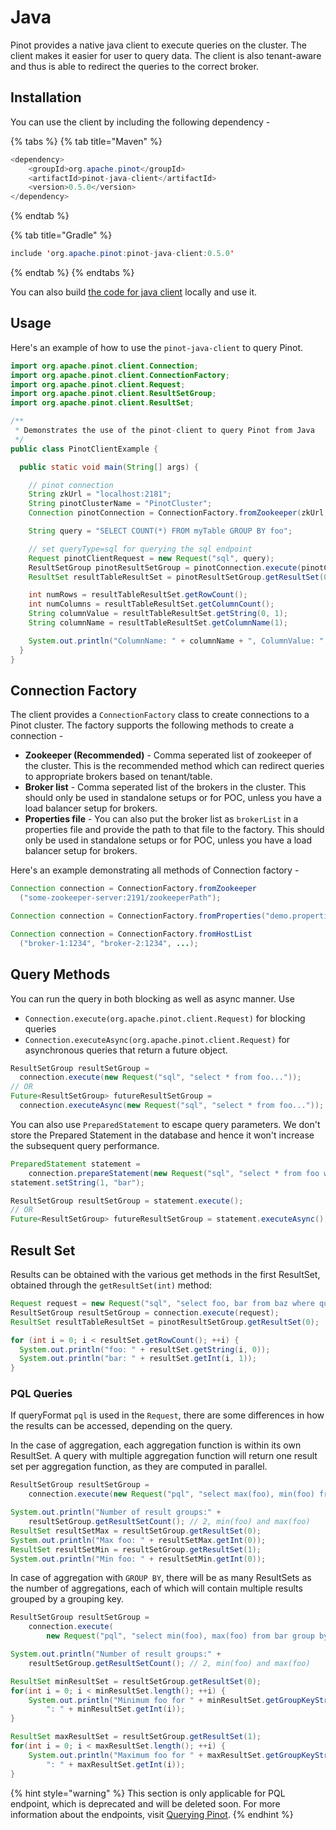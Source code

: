 # Java

Pinot provides a native java client to execute queries on the cluster. The client makes it easier for user to query data. The client is also tenant-aware and thus is able to redirect the queries to the correct broker.

## Installation

You can use the client by including the following dependency -

{% tabs %}
{% tab title="Maven" %}
```java
<dependency>
    <groupId>org.apache.pinot</groupId>
    <artifactId>pinot-java-client</artifactId>
    <version>0.5.0</version>
</dependency>
```
{% endtab %}

{% tab title="Gradle" %}
```java
include 'org.apache.pinot:pinot-java-client:0.5.0'
```
{% endtab %}
{% endtabs %}

You can also build [the code for java client](https://github.com/apache/pinot/tree/master/pinot-clients/pinot-java-client) locally and use it.

## Usage

Here's an example of how to use the `pinot-java-client` to query Pinot.

```java
import org.apache.pinot.client.Connection;
import org.apache.pinot.client.ConnectionFactory;
import org.apache.pinot.client.Request;
import org.apache.pinot.client.ResultSetGroup;
import org.apache.pinot.client.ResultSet;

/**
 * Demonstrates the use of the pinot-client to query Pinot from Java
 */
public class PinotClientExample {

  public static void main(String[] args) {

    // pinot connection
    String zkUrl = "localhost:2181";
    String pinotClusterName = "PinotCluster";
    Connection pinotConnection = ConnectionFactory.fromZookeeper(zkUrl + "/" + pinotClusterName);

    String query = "SELECT COUNT(*) FROM myTable GROUP BY foo";

    // set queryType=sql for querying the sql endpoint
    Request pinotClientRequest = new Request("sql", query);
    ResultSetGroup pinotResultSetGroup = pinotConnection.execute(pinotClientRequest);
    ResultSet resultTableResultSet = pinotResultSetGroup.getResultSet(0);

    int numRows = resultTableResultSet.getRowCount();
    int numColumns = resultTableResultSet.getColumnCount();
    String columnValue = resultTableResultSet.getString(0, 1);
    String columnName = resultTableResultSet.getColumnName(1);

    System.out.println("ColumnName: " + columnName + ", ColumnValue: " + columnValue);
  }
}
```

## Connection Factory

The client provides a `ConnectionFactory` class to create connections to a Pinot cluster. The factory supports the following methods to create a connection -

* **Zookeeper \(Recommended\)** - Comma seperated list of zookeeper of the cluster. This is the recommended method which can redirect queries to appropriate brokers based on tenant/table.
* **Broker list** - Comma seperated list of the brokers in the cluster. This should only be used in standalone setups or for POC, unless you have a load balancer setup for brokers.
* **Properties file** -  You can also put the broker list as `brokerList` in a properties file and provide the path to that file to the factory.  This should only be used in standalone setups or for POC, unless you have a load balancer setup for brokers.

Here's an example demonstrating all methods of Connection factory -

```java
Connection connection = ConnectionFactory.fromZookeeper
  ("some-zookeeper-server:2191/zookeeperPath");

Connection connection = ConnectionFactory.fromProperties("demo.properties");

Connection connection = ConnectionFactory.fromHostList
  ("broker-1:1234", "broker-2:1234", ...);
```

## Query Methods

You can run the query in both blocking as well as async manner. Use

* `Connection.execute(org.apache.pinot.client.Request)` for blocking queries
* `Connection.executeAsync(org.apache.pinot.client.Request)` for asynchronous queries that return a future object.

```java
ResultSetGroup resultSetGroup = 
  connection.execute(new Request("sql", "select * from foo..."));
// OR
Future<ResultSetGroup> futureResultSetGroup = 
  connection.executeAsync(new Request("sql", "select * from foo..."));
```

You can also use `PreparedStatement` to escape query parameters. We don't store the Prepared Statement in the database and hence it won't increase the subsequent query performance.

```java
PreparedStatement statement = 
    connection.prepareStatement(new Request("sql", "select * from foo where a = ?"));
statement.setString(1, "bar");

ResultSetGroup resultSetGroup = statement.execute();
// OR
Future<ResultSetGroup> futureResultSetGroup = statement.executeAsync();
```

## Result Set

Results can be obtained with the various get methods in the first ResultSet, obtained through the `getResultSet(int)` method:

```java
Request request = new Request("sql", "select foo, bar from baz where quux = 'quuux'");
ResultSetGroup resultSetGroup = connection.execute(request);
ResultSet resultTableResultSet = pinotResultSetGroup.getResultSet(0);

for (int i = 0; i < resultSet.getRowCount(); ++i) {
  System.out.println("foo: " + resultSet.getString(i, 0));
  System.out.println("bar: " + resultSet.getInt(i, 1));
}
```

### PQL Queries

If queryFormat `pql` is used in the `Request`, there are some differences in how the results can be accessed, depending on the query.

In the case of aggregation, each aggregation function is within its own ResultSet. A query with multiple aggregation function will return one result set per aggregation function, as they are computed in parallel.

```java
ResultSetGroup resultSetGroup = 
    connection.execute(new Request("pql", "select max(foo), min(foo) from bar"));

System.out.println("Number of result groups:" +
    resultSetGroup.getResultSetCount(); // 2, min(foo) and max(foo)
ResultSet resultSetMax = resultSetGroup.getResultSet(0);
System.out.println("Max foo: " + resultSetMax.getInt(0));
ResultSet resultSetMin = resultSetGroup.getResultSet(1);
System.out.println("Min foo: " + resultSetMin.getInt(0));
```

In case of aggregation with `GROUP BY`, there will be as many ResultSets as the number of aggregations, each of which will contain multiple results grouped by a grouping key.

```java
ResultSetGroup resultSetGroup = 
    connection.execute(
        new Request("pql", "select min(foo), max(foo) from bar group by baz"));

System.out.println("Number of result groups:" +
    resultSetGroup.getResultSetCount(); // 2, min(foo) and max(foo)

ResultSet minResultSet = resultSetGroup.getResultSet(0);
for(int i = 0; i < minResultSet.length(); ++i) {
    System.out.println("Minimum foo for " + minResultSet.getGroupKeyString(i, 1) +
        ": " + minResultSet.getInt(i));
}

ResultSet maxResultSet = resultSetGroup.getResultSet(1);
for(int i = 0; i < maxResultSet.length(); ++i) {
    System.out.println("Maximum foo for " + maxResultSet.getGroupKeyString(i, 1) +
        ": " + maxResultSet.getInt(i));
}
```

{% hint style="warning" %}
This section is only applicable for PQL endpoint, which is deprecated and will be deleted soon. For more information about the endpoints, visit [Querying Pinot](../api/querying-pinot-using-standard-sql/).
{% endhint %}

